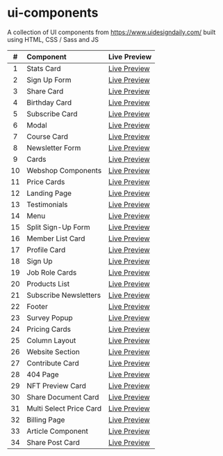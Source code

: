 # ui-components

A collection of UI components from https://www.uidesigndaily.com/ built using HTML, CSS / Sass and JS

|   #   | Component               | Live Preview                                                                           |
| :---: | :---------------------- | :------------------------------------------------------------------------------------- |
|   1   | Stats Card              | [Live Preview](https://mohammedyh.github.io/ui-components/Stats%20Card%202/)           |
|   2   | Sign Up Form            | [Live Preview](https://mohammedyh.github.io/ui-components/Sign%20Up%20Form)            |
|   3   | Share Card              | [Live Preview](https://mohammedyh.github.io/ui-components/Share%20Card/)               |
|   4   | Birthday Card           | [Live Preview](https://mohammedyh.github.io/ui-components/Birthday%20Card)             |
|   5   | Subscribe Card          | [Live Preview](https://mohammedyh.github.io/ui-components/Subscribe%20Card)            |
|   6   | Modal                   | [Live Preview](https://mohammedyh.github.io/ui-components/Modal)                       |
|   7   | Course Card             | [Live Preview](https://mohammedyh.github.io/ui-components/Course%20Card)               |
|   8   | Newsletter Form         | [Live Preview](https://mohammedyh.github.io/ui-components/Newsletter%20Form)           |
|  9    | Cards                   | [Live Preview](https://mohammedyh.github.io/ui-components/Cards)                       |
|  10   | Webshop Components      | [Live Preview](https://mohammedyh.github.io/ui-components/Webshop%20Components)        |
|  11   | Price Cards             | [Live Preview](https://mohammedyh.github.io/ui-components/Price%20Cards)               |
|  12   | Landing Page            | [Live Preview](https://mohammedyh.github.io/ui-components/Landing%20Page)              |
|  13   | Testimonials            | [Live Preview](https://mohammedyh.github.io/ui-components/Testimonials)                |
|  14   | Menu                    | [Live Preview](https://mohammedyh.github.io/ui-components/Menu)                        |
|  15   | Split Sign-Up Form      | [Live Preview](https://mohammedyh.github.io/ui-components/Split%20Sign-Up)             |
|  16   | Member List Card        | [Live Preview](https://mohammedyh.github.io/ui-components/Member%20List%20Card)        |
|  17   | Profile Card            | [Live Preview](https://mohammedyh.github.io/ui-components/profile-card)                |
|  18   | Sign Up                 | [Live Preview](https://mohammedyh.github.io/ui-components/sign-up)                     |
|  19   | Job Role Cards          | [Live Preview](https://mohammedyh.github.io/ui-components/job-role-cards)              |
|  20   | Products List           | [Live Preview](https://mohammedyh.github.io/ui-components/products-list)               |
|  21   | Subscribe Newsletters   | [Live Preview](https://mohammedyh.github.io/ui-components/subscribe-newsletters)       |
|  22   | Footer                  | [Live Preview](https://mohammedyh.github.io/ui-components/footer)                      |
|  23   | Survey Popup            | [Live Preview](https://mohammedyh.github.io/ui-components/survey-popup/)               |
|  24   | Pricing Cards           | [Live Preview](https://mohammedyh.github.io/ui-components/pricing-cards/)              |
|  25   | Column Layout           | [Live Preview](https://mohammedyh.github.io/ui-components/card-layout/)                |
|  26   | Website Section         | [Live Preview](https://mohammedyh.github.io/ui-components/website-section/)            |
|  27   | Contribute Card         | [Live Preview](https://mohammedyh.github.io/ui-components/contribute-card/)            |
|  28   | 404 Page                | [Live Preview](https://mohammedyh.github.io/ui-components/404-page/)                   |
|  29   | NFT Preview Card        | [Live Preview](https://mohammedyh.github.io/ui-components/nft-preview-card/)           |
|  30   | Share Document Card     | [Live Preview](https://mohammedyh.github.io/ui-components/share-document-card/)        |
|  31   | Multi Select Price Card | [Live Preview](https://mohammedyh.github.io/ui-components/multi-select-price-card/src) |
|  32   | Billing Page            | [Live Preview](https://mohammedyh.github.io/ui-components/billing-page/src)            |
|  33   | Article Component       | [Live Preview](https://mohammedyh.github.io/ui-components/article-component)           |
|  34   | Share Post Card         | [Live Preview](https://mohammedyh.github.io/ui-components/share-post-card)             |
